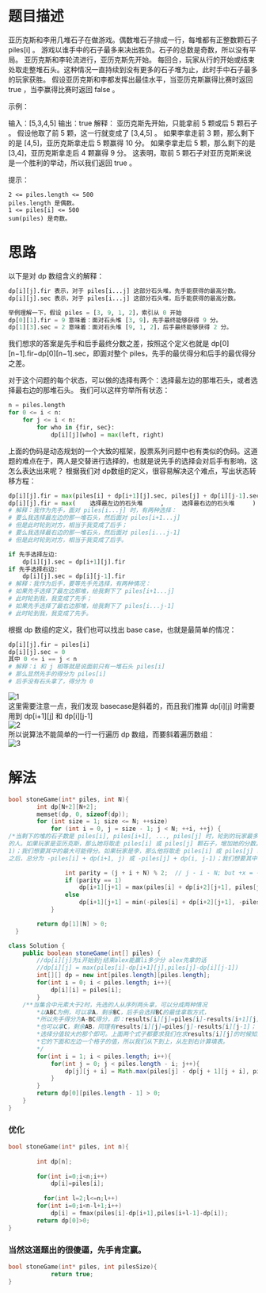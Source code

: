 题目描述
============================
亚历克斯和李用几堆石子在做游戏。偶数堆石子排成一行，每堆都有正整数颗石子 piles[i] 。
游戏以谁手中的石子最多来决出胜负。石子的总数是奇数，所以没有平局。
亚历克斯和李轮流进行，亚历克斯先开始。 每回合，玩家从行的开始或结束处取走整堆石头。这种情况一直持续到没有更多的石子堆为止，此时手中石子最多的玩家获胜。
假设亚历克斯和李都发挥出最佳水平，当亚历克斯赢得比赛时返回 true ，当李赢得比赛时返回 false 。

示例：

输入：[5,3,4,5]
输出：true
解释：
亚历克斯先开始，只能拿前 5 颗或后 5 颗石子 。
假设他取了前 5 颗，这一行就变成了 [3,4,5] 。
如果李拿走前 3 颗，那么剩下的是 [4,5]，亚历克斯拿走后 5 颗赢得 10 分。
如果李拿走后 5 颗，那么剩下的是 [3,4]，亚历克斯拿走后 4 颗赢得 9 分。
这表明，取前 5 颗石子对亚历克斯来说是一个胜利的举动，所以我们返回 true 。

提示：


	2 <= piles.length <= 500
	piles.length 是偶数。
	1 <= piles[i] <= 500
	sum(piles) 是奇数。


思路
===========================================
以下是对 dp 数组含义的解释：
```Python
dp[i][j].fir 表示，对于 piles[i...j] 这部分石头堆，先手能获得的最高分数。
dp[i][j].sec 表示，对于 piles[i...j] 这部分石头堆，后手能获得的最高分数。

举例理解一下，假设 piles = [3, 9, 1, 2]，索引从 0 开始
dp[0][1].fir = 9 意味着：面对石头堆 [3, 9]，先手最终能够获得 9 分。
dp[1][3].sec = 2 意味着：面对石头堆 [9, 1, 2]，后手最终能够获得 2 分。
```
我们想求的答案是先手和后手最终分数之差，按照这个定义也就是 dp[0][n−1].fir−dp[0][n−1].sec，即面对整个 piles，先手的最优得分和后手的最优得分之差。


对于这个问题的每个状态，可以做的选择有两个：选择最左边的那堆石头，或者选择最右边的那堆石头。 我们可以这样穷举所有状态：
```Python
n = piles.length
for 0 <= i < n:
    for j <= i < n:
        for who in {fir, sec}:
            dp[i][j][who] = max(left, right)
```

上面的伪码是动态规划的一个大致的框架，股票系列问题中也有类似的伪码。这道题的难点在于，两人是交替进行选择的，也就是说先手的选择会对后手有影响，这怎么表达出来呢？
根据我们对 dp数组的定义，很容易解决这个难点，写出状态转移方程：
```Python
dp[i][j].fir = max(piles[i] + dp[i+1][j].sec, piles[j] + dp[i][j-1].sec)
dp[i][j].fir = max(    选择最左边的石头堆     ,     选择最右边的石头堆     )
# 解释：我作为先手，面对 piles[i...j] 时，有两种选择：
# 要么我选择最左边的那一堆石头，然后面对 piles[i+1...j]
# 但是此时轮到对方，相当于我变成了后手；
# 要么我选择最右边的那一堆石头，然后面对 piles[i...j-1]
# 但是此时轮到对方，相当于我变成了后手。

if 先手选择左边:
    dp[i][j].sec = dp[i+1][j].fir
if 先手选择右边:
    dp[i][j].sec = dp[i][j-1].fir
# 解释：我作为后手，要等先手先选择，有两种情况：
# 如果先手选择了最左边那堆，给我剩下了 piles[i+1...j]
# 此时轮到我，我变成了先手；
# 如果先手选择了最右边那堆，给我剩下了 piles[i...j-1]
# 此时轮到我，我变成了先手。
```
根据 dp 数组的定义，我们也可以找出 base case，也就是最简单的情况：
```Python
dp[i][j].fir = piles[i]
dp[i][j].sec = 0
其中 0 <= i == j < n
# 解释：i 和 j 相等就是说面前只有一堆石头 piles[i]
# 那么显然先手的得分为 piles[i]
# 后手没有石头拿了，得分为 0
``` 

![1](https://pic.leetcode-cn.com/4130c179b1539ca8f79cf11d060dcece59d6da8d1199330f0c4086f14e4b55c2-file_1564377204078)  
这里需要注意一点，我们发现 basecase是斜着的，而且我们推算 dp[i][j] 时需要用到 dp[i+1][j] 和 dp[i][j-1]  
![2](https://pic.leetcode-cn.com/f59bdc232e1be821fbcabc6640e9775bef5b4cbd0b2c653edc6e0db2c3d7440b-file_1564377204079)   
所以说算法不能简单的一行一行遍历 dp 数组，而要斜着遍历数组：  
![3](https://pic.leetcode-cn.com/3b1adc86ba35fb78111ee6e1b6c38d7adac2f7da4169fbb076672d0351150c50-file_1564377204083)

解法
==========================
```c
bool stoneGame(int* piles, int N){
        int dp[N+2][N+2];
        memset(dp, 0, sizeof(dp));
        for (int size = 1; size <= N; ++size)
            for (int i = 0, j = size - 1; j < N; ++i, ++j) {
/*当剩下的堆的石子数是 piles[i], piles[i+1], ..., piles[j] 时，轮到的玩家最多有 2 种行为。可以通过比较 j-i和 N modulo 2 来找出轮到
的人。如果玩家是亚历克斯，那么她将取走 piles[i] 或 piles[j] 颗石子，增加她的分数。之后，总分为 piles[i] + dp(i+1, j) 或 piles[j] + dp(i, j-
1)；我们想要其中的最大可能得分。如果玩家是李，那么他将取走 piles[i] 或 piles[j] 颗石子，减少亚历克斯这一数量的分数。
之后，总分为 -piles[i] + dp(i+1, j) 或 -piles[j] + dp(i, j-1)；我们想要其中的最小可能得分。*/

                int parity = (j + i + N) % 2;  // j - i - N; but +x = -x (mod 2)
                if (parity == 1)
                    dp[i+1][j+1] = max(piles[i] + dp[i+2][j+1], piles[j] + dp[i+1][j]);
                else
                    dp[i+1][j+1] = min(-piles[i] + dp[i+2][j+1], -piles[j] + dp[i+1][j]);
            }

        return dp[1][N] > 0;
  }
```
```java
class Solution {
    public boolean stoneGame(int[] piles) {
        //dp[i][j]为i开始到j结束alex能赢li多少分 alex先拿的话
        //dp[i][j] = max(piles[i]-dp[i+1][j],piles[j]-dp[i][j-1])
        int[][] dp = new int[piles.length][piles.length];
        for(int i = 0; i < piles.length; i++){
            dp[i][i] = piles[i];
        }
	/**当集合中元素大于2时，先选的人从序列两头拿，可以分成两种情况
        *以ABC为例，可以拿A，剩余BC，后手会选择BC的最佳拿取方式，
        *所以先手得分为A-BC得分，即：results[i][j]=piles[i]-results[i+1][j]；
        *也可以拿C，剩余AB，同理有results[i][j]=piles[j]-results[i][j-1]；
        *选择分值较大的那个即可。上面两个式子都要求我们在求results[i][j]的时候知道
        *它的下面和左边一个格子的值，所以我们从下到上，从左到右计算填表。
        */
        for(int i = 1; i < piles.length; i++){
            for(int j = 0; j < piles.length - i; j++){
                dp[j][j + i] = Math.max(piles[j] - dp[j + 1][j + i], piles[j + i] - dp[j][j + i - 1]);
            }
        }
        return dp[0][piles.length - 1] > 0;
    }
}
```
### 优化
```c
bool stoneGame(int* piles, int n){
   
        int dp[n];
        
        for(int i=0;i<n;i++)
            dp[i]=piles[i];
       
          for(int l=2;l<=n;l++)
        for(int i=0;i<n-l+1;i++)
            dp[i] = fmax(piles[i]-dp[i+1],piles[i+l-1]-dp[i]);
        return dp[0]>0;
}
```
### 当然这道题出的很傻逼，先手肯定赢。
```c
bool stoneGame(int* piles, int pilesSize){
            return true;
}
```

